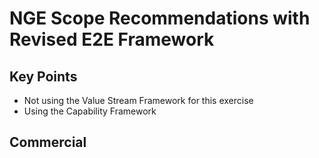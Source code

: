 # NGE Scope Recommendations with Revised E2E Framework

## Key Points

- Not using the Value Stream Framework for this exercise
- Using the Capability Framework

## Commercial
